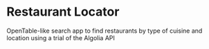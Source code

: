 # Restaurant Locator 
OpenTable-like search app to find restaurants by type of cuisine and location using a trial of the Algolia API
